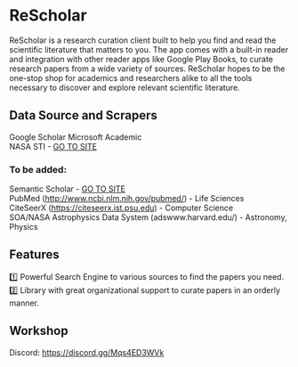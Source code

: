 # ReScholar
ReScholar is a research curation client built to help you find and read the scientific literature that matters to you. 
The app comes with a built-in reader and integration with other reader apps like Google Play Books, to curate research papers from a wide variety of sources. ReScholar hopes to be the one-stop shop for academics and researchers alike to all the tools necessary to discover and explore relevant scientific literature.

## Data Source and Scrapers
Google Scholar
Microsoft Academic<br>
NASA STI - [GO TO SITE](https://www.sti.nasa.gov/STI-public-homepage.html)

### To be added: 
Semantic Scholar - [GO TO SITE](https://www.semanticscholar.org/) <br>
PubMed (http://www.ncbi.nlm.nih.gov/pubmed/) - Life Sciences    
CiteSeerX (https://citeseerx.ist.psu.edu) - Computer Science  
SOA/NASA Astrophysics Data System (adswww.harvard.edu/) - Astronomy, Physics  

## Features  
:one: Powerful Search Engine to various sources to find the papers you need.  
:two: Library with great organizational support to curate papers in an orderly manner.  

## Workshop
Discord: https://discord.gg/Mqs4ED3WVk  

